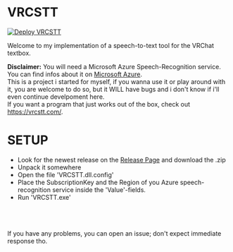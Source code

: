 # VRCSTT

[![Deploy VRCSTT](https://github.com/HeyImKyu/VRCSTT/actions/workflows/Publish_VRCSTT.yml/badge.svg)](https://github.com/HeyImKyu/VRCSTT/actions/workflows/Publish_VRCSTT.yml)

Welcome to my implementation of a speech-to-text tool for the VRChat textbox.

**Disclaimer:** You will need a Microsoft Azure Speech-Recognition service. 
                You can find infos about it on [Microsoft Azure](https://azure.microsoft.com/de-de/services/cognitive-services/speech-to-text/#overview).\
                This is a project i started for myself, if you wanna use it or play around with it, 
                you are welcome to do so, but it WILL have bugs and i don't know if i'll even continue develpoment here.\
                If you want a program that just works out of the box, check out https://vrcstt.com/.
                
# SETUP

 - Look for the newest release on the [Release Page](https://github.com/HeyImKyu/VRCSTT/releases) and download the .zip
 - Unpack it somewhere
 - Open the file 'VRCSTT.dll.config'
 - Place the SubscriptionKey and the Region of you Azure speech-recognition service inside the 'Value'-fields.
 - Run 'VRCSTT.exe'
 
 \
 \
 \
 If you have any problems, you can open an issue; don't expect immediate response tho.

